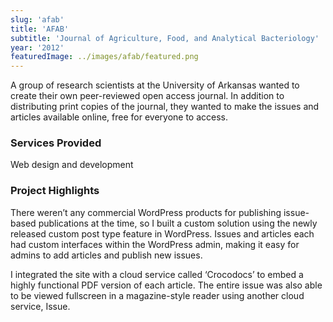 ```yaml
---
slug: 'afab'
title: 'AFAB'
subtitle: 'Journal of Agriculture, Food, and Analytical Bacteriology'
year: '2012'
featuredImage: ../images/afab/featured.png
---
```


A group of research scientists at the University of Arkansas wanted to create their own peer-reviewed open access journal. In addition to distributing print copies of the journal, they wanted to make the issues and articles available online, free for everyone to access.

### Services Provided

Web design and development

### Project Highlights

There weren’t any commercial WordPress products for publishing issue-based publications at the time, so I built a custom solution using the newly released custom post type feature in WordPress. Issues and articles each had custom interfaces within the WordPress admin, making it easy for admins to add articles and publish new issues.

I integrated the site with a cloud service called ‘Crocodocs’ to embed a highly functional PDF version of each article. The entire issue was also able to be viewed fullscreen in a magazine-style reader using another cloud service, Issue.
